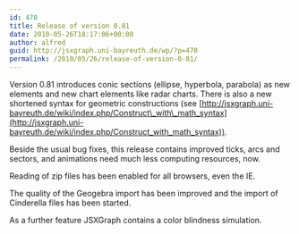 ```yaml
---
id: 470
title: Release of version 0.81
date: 2010-05-26T18:17:06+00:00
author: alfred
guid: http://jsxgraph.uni-bayreuth.de/wp/?p=470
permalink: /2010/05/26/release-of-version-0-81/
---
```

Version 0.81 introduces conic sections (ellipse, hyperbola, parabola) as new elements and new chart elements like radar charts. There is also a new shortened syntax for geometric constructions (see [http://jsxgraph.uni-bayreuth.de/wiki/index.php/Construct\_with\_math_syntax](http://jsxgraph.uni-bayreuth.de/wiki/index.php/Construct_with_math_syntax)).
  
Beside the usual bug fixes, this release contains improved ticks, arcs and sectors, and animations need much less computing resources, now.
  
Reading of zip files has been enabled for all browsers, even the IE.
  
The quality of the Geogebra import has been improved and the import of Cinderella files has been started.
  
As a further feature JSXGraph contains a color blindness simulation.

